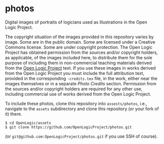 # photos

Digital images of portraits of logicians used as illustrations in the
Open Logic Project.

The copyright situation of the images provided in this repository
varies by image. Some are in the public domain. Some are licensed
under a Creative Commons license. Some are under copyright protection.
The Open Logic Project has obtained permission from the sources and/or
copyright holders, as applicable, of the images included here, to
distribute them for the sole purpose of including them in
non-commercial teaching materials derived from the [Open Logic
Project](https://openlogicproject.org) text. If you use these images
in works derived from the Open Logic Project you must include the full
attribution text, provided in the corresponding `-credits.tex` file,
in the work, either near the images themselves or in a separate *Photo
Credits* section. Permission from the sources and/or copyright holders
are required for any other use, including commercial use of works
derived from the Open Logic Project.

To include these photos, clone this repository into `assests/photos`,
i.e., navigate to the `assets` subdirectory and clone this repository
(or your fork of it) there.

    $ cd OpenLogic/assets
    $ git clone https://github.com/OpenLogicProject/photos.git

(or `git@github.com:OpenLogicProject/photos.git` if you use SSH of course).